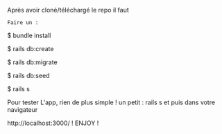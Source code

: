 Après avoir cloné/téléchargé le repo il faut

    Faire un :

$ bundle install

$ rails db:create

$ rails db:migrate 

$ rails db:seed 

$ rails s

Pour tester L'app, rien de plus simple ! un petit : rails s et puis dans votre navigateur

http://localhost:3000/ ! ENJOY !